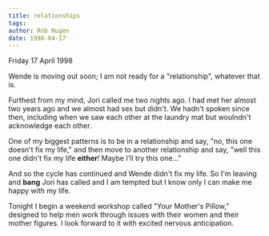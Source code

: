 ```yaml
---
title: relationships
tags: 
author: Rob Nugen
date: 1998-04-17
---
```


<title>Relationships</title>

<p class=date>Friday 17 April 1998</p>
<p>
Wende is moving out soon; I am not ready for a "relationship", whatever that is.
<p>
Furthest from my mind, Jori called me two nights ago. I had met her almost two years ago and we almost had sex but didn't. We hadn't spoken since then, including when we saw each other at the laundry mat but woulndn't acknowledge each other.
<p>
One of my biggest patterns is to be in a relationship and say, "no, this one doesn't fix my life," and then move to another relationship and say, "well this one didn't fix my life <b>either</b>! Maybe I'll try this one..."
<p>
And so the cycle has continued and Wende didn't fix my life. So I'm leaving and <b>bang</b> Jori has called and I am tempted but I know only I can make me happy with my life.
<p>
Tonight I begin a weekend workshop called "Your Mother's Pillow," designed to help men work through issues with their women and their mother figures. I look forward to it with excited nervous anticipation.
</p>
